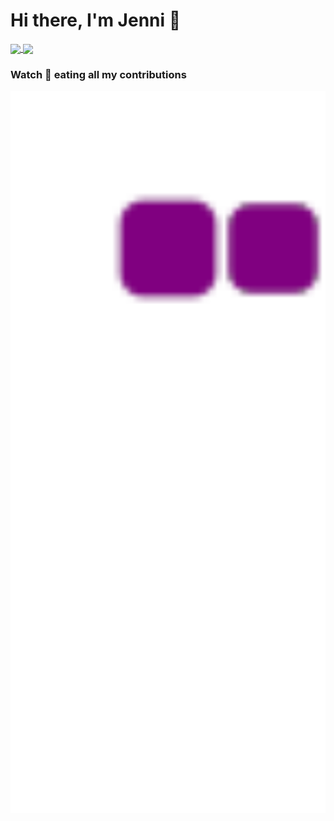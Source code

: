 # Hi there, I'm Jenni 👋


<a href="https://github.com/anuraghazra/github-readme-stats">
  <img align="center" src="https://github-readme-stats.vercel.app/api/top-langs/?username=jenniaylis&layout=compact&theme=buefy" height="160" />
</a>
<a href="https://github.com/anuraghazra/convoychat">
  <img align="center" src="https://github-readme-stats.vercel.app/api/?username=jenniaylis&show_icons=true&theme=buefy&count_private=true" height="160" />
</a>

### Watch 🐍 eating all my contributions
<img src="https://github.com/jenniaylis/jenniaylis/blob/output/github-contribution-grid-snake.gif" width="800"/>

